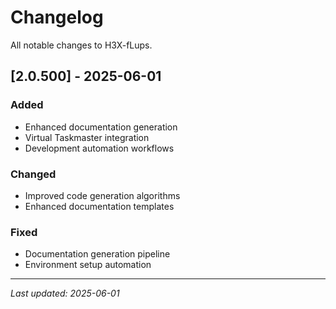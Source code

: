 # Changelog

All notable changes to H3X-fLups.

## [2.0.500] - 2025-06-01

### Added
- Enhanced documentation generation
- Virtual Taskmaster integration
- Development automation workflows

### Changed
- Improved code generation algorithms
- Enhanced documentation templates

### Fixed
- Documentation generation pipeline
- Environment setup automation

---

*Last updated: 2025-06-01*
